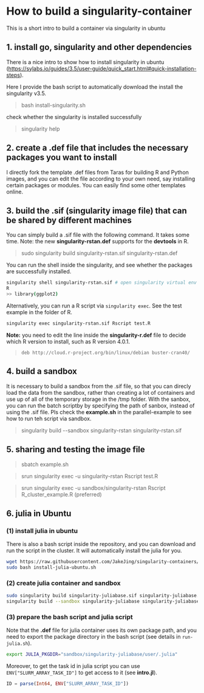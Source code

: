 # How to build a singularity-container

This is a short intro to build a container via singularity in ubuntu

## 1. install go, singularity and other dependencies

There is a nice intro to show how to install singularity in ubuntu (https://sylabs.io/guides/3.5/user-guide/quick_start.html#quick-installation-steps).

Here I provide the bash script to automatically download the install the singularity v3.5.

> bash install-singularity.sh

check whether the singularity is installed successfully

> singularity help

## 2. create a .def file that includes the necessary packages you want to install

I directly fork the template .def files from Taras for building R and Python images, and you can edit the file according to your own need, say installing certain packages or modules. You can easily find some other templates online.

## 3. build the .sif (singularity image file) that can be shared by different machines

You can simply build a .sif file with the following command. It takes some time. Note: the new **singularity-rstan.def** supports for the **devtools** in R. 

> sudo singularity build singularity-rstan.sif singularity-rstan.def

You can run the shell inside the singularity, and see whether the packages are successfully installed.

```bash
singularity shell singularity-rstan.sif # open singularity virtual env
R
>> library(ggplot2)
```
Alternatively, you can run a R script via `singularity exec`. See the test example in the folder of R. 

```bash
singularity exec singularity-rstan.sif Rscript test.R
```

**Note:** you need to edit the line inside the **singularity-r.def** file to decide which R version to install, such as R version 4.0.1.

> ```
> deb http://cloud.r-project.org/bin/linux/debian buster-cran40/
> ```

## 4. build a sandbox

It is necessary to build a sandbox from the .sif file, so that you can direcly load the data from the sandbox, rather than creating a lot of containers and use up of all of the temporary storage in the /tmp folder. With the sanbox, you can run the batch scriptby by specifying the path of sanbox, instead of using the .sif file. Pls check the **example.sh** in the parallel-example to see how to run teh script via sandbox.

> singularity build --sandbox singularity-rstan singularity-rstan.sif

## 5. sharing and testing the image file

> sbatch example.sh

> srun singularity exec -u singularity-rstan Rscript test.R

> srun singularity exec -u sandbox/singularity-rstan Rscript R_cluster_example.R  (preferred)

## 6. julia in Ubuntu

### (1) install julia in ubuntu

There is also a bash script inside the repository, and you can download and run the script in the cluster. It will automatically install the julia for you.

```bash
wget https://raw.githubusercontent.com/JakeJing/singularity-containers/master/install-julia-ubuntu.sh
sudo bash install-julia-ubuntu.sh
```

### (2) create julia container and sandbox

```bash
sudo singularity build singularity-juliabase.sif singularity-juliabase.def
singularity build --sandbox singularity-juliabase singularity-juliabase.sif
```

### (3) prepare the bash script and julia script

Note that the **.def** file for julia container uses its own package path, and you need to export the package directory in the bash script (see details in `run-julia.sh`).

```bash
export JULIA_PKGDIR="sandbox/singularity-juliabase/user/.julia"
```

Moreover, to get the task id in julia script you can use `ENV["SLURM_ARRAY_TASK_ID"]` to get access to it (see **intro.jl**).

```julia
ID = parse(Int64, ENV["SLURM_ARRAY_TASK_ID"])
```


